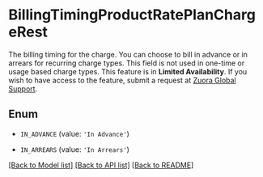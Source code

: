 # BillingTimingProductRatePlanChargeRest

The billing timing for the charge. You can choose to bill in advance or in arrears for recurring charge types. This field is not used in one-time or usage based charge types.  This feature is in **Limited Availability**. If you wish to have access to the feature, submit a request at [Zuora Global Support](http://support.zuora.com/).  

## Enum

* `IN_ADVANCE` (value: `'In Advance'`)

* `IN_ARREARS` (value: `'In Arrears'`)

[[Back to Model list]](../README.md#documentation-for-models) [[Back to API list]](../README.md#documentation-for-api-endpoints) [[Back to README]](../README.md)


